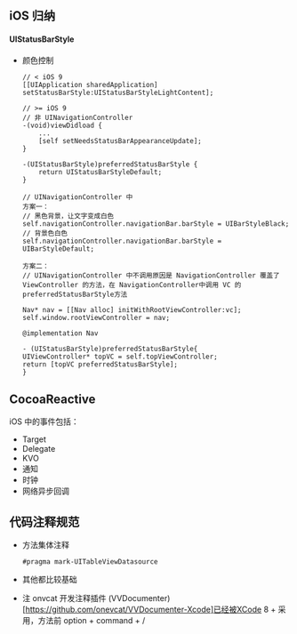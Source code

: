 ## iOS 归纳	

#### UIStatusBarStyle

* 颜色控制

  ```
  // < iOS 9
  [[UIApplication sharedApplication] setStatusBarStyle:UIStatusBarStyleLightContent];
  
  // >= iOS 9
  // 非 UINavigationController
  -(void)viewDidload {
      ...
      [self setNeedsStatusBarAppearanceUpdate];
  }
  
  -(UIStatusBarStyle)preferredStatusBarStyle {
      return UIStatusBarStyleDefault;
  }
  
  // UINavigationController 中
  方案一：
  // 黑色背景，让文字变成白色
  self.navigationController.navigationBar.barStyle = UIBarStyleBlack;
  // 背景色白色
  self.navigationController.navigationBar.barStyle = UIBarStyleDefault;
  
  方案二：
  // UINavigationController 中不调用原因是 NavigationController 覆盖了 ViewController 的方法，在 NavigationController中调用 VC 的 preferredStatusBarStyle方法
  
  Nav* nav = [[Nav alloc] initWithRootViewController:vc];
  self.window.rootViewController = nav;
  
  @implementation Nav
  
  - (UIStatusBarStyle)preferredStatusBarStyle{
  UIViewController* topVC = self.topViewController;
  return [topVC preferredStatusBarStyle];
  }
  ```




## CocoaReactive

iOS 中的事件包括：

* Target 
* Delegate
* KVO
* 通知
* 时钟
* 网络异步回调



## 代码注释规范

* 方法集体注释

  ```
  #pragma mark-UITableViewDatasource
  ```

*  其他都比较基础

* 注 onvcat 开发注释插件 (VVDocumenter)[https://github.com/onevcat/VVDocumenter-Xcode]已经被XCode 8 + 采用，方法前 option + command + / 